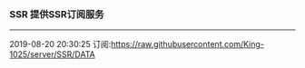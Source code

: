### SSR 提供SSR订阅服务
---
2019-08-20 20:30:25 订阅:https://raw.githubusercontent.com/King-1025/server/SSR/DATA
